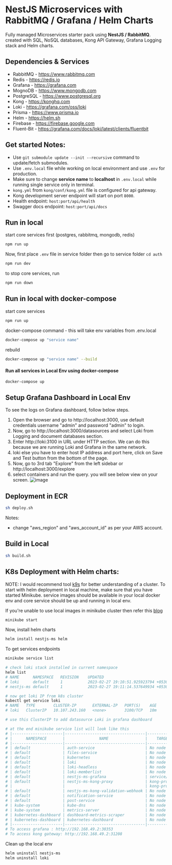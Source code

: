 # NestJS Microservices with RabbitMQ / Grafana / Helm Charts
Fully managed Microservices starter pack using **NestJS / RabbitMQ**. created with SQL, NoSQL databases, Kong API Gateway, Grafana Logging stack and Helm charts.

## Dependencies & Services
- RabbitMQ - https://www.rabbitmq.com
- Redis - https://redis.io
- Grafana - https://grafana.com
- MognoDB - https://www.mongodb.com
- PostgreSQL - https://www.postgresql.org
- Kong - https://konghq.com
- Loki - https://grafana.com/oss/loki
- Prisma - https://www.prisma.io
- Helm - https://helm.sh
- Firebase - https://firebase.google.com
- Fluent-Bit - https://grafana.com/docs/loki/latest/clients/fluentbit

## Get started Notes:
- Use `git submodule update --init --recursive` command to update/fetch submodules.
- Use `.env.local` file while working on local environment and use `.env` for production.
- Make sure to change **service name** to **localhost** in `.env.local` while running single service only in terminal.  
- `kong.yml` from `kong/conf/kong.yml` file is configured for api gateway.
- Kong development server endpoint will start on port `8000`. 
- Health endpoint: `host:port/api/health`
- Swagger docs endpoint: `host:port/api/docs`

## Run in local

start core services first (postgres, rabbitmq, mongodb, redis)
```bash
npm run up 
```

Now, first place `.env` file in service folder
then go to service folder `cd auth`
```bash
npm run dev
```

to stop core services, run
```bash
npm run down
```

## Run in local with docker-compose

start core services
```bash
npm run up
```

docker-compose command - this will take env variables from .env.local 
```bash
docker-compose up "service name" 
```

rebuild
```bash
docker-compose up "service name" --build
```

#### Run all services in Local Env using docker-compose 
```bash
docker-compose up 
```

## Setup Grafana Dashboard in Local Env
To see the logs on Grafana dashboard, follow below steps.
1. Open the browser and go to http://localhost:3000, use default credentials username "admin" and password "admin" to login.
2. Now, go to http://localhost:3000/datasources and select Loki from Logging and document databases section.
3. Enter http://loki:3100 in URL under HTTP section. We can do this because we are running Loki and Grafana in the same network.
4. loki else you have to enter host IP address and port here, click on Save and Test button from the bottom of the page.
5. Now, go to 3rd tab "Explore" from the left sidebar or http://localhost:3000/explore
6. select containers and run the query. you will see below view on your screen.
![image](https://user-images.githubusercontent.com/23061515/217284063-5a548f77-ac0c-42b3-bfdb-963a62f8788a.png)

## Deployment in ECR

```bash
sh deploy.sh
```

Notes:
- change "aws_region" and "aws_account_id" as per your AWS account.

## Build in Local

```bash
sh build.sh
```

## K8s Deployment with Helm charts:

NOTE: I would recommend tool [k9s](https://k9scli.io/) for better understanding of a cluster. To start with helm deployment in local machine, make sure that you have started Minikube. service images should be available in your local docker env and core service should be up and running in local env.

If you're unable to use local images in minikube cluster then refer this [blog](https://medium.com/bb-tutorials-and-thoughts/how-to-use-own-local-doker-images-with-minikube-2c1ed0b0968) 

```bash
minikube start
```
Now, install helm charts
```bash
helm install nestjs-ms helm 
```
To get services endpoints
```bash
minikube service list
```
```bash
# check loki stack installed in current namespace
helm list
# NAME     	NAMESPACE	REVISION	UPDATED                                	STATUS  	CHART           	APP VERSION
# loki     	default  	1       	2023-02-27 19:10:51.925923794 +0530 IST	deployed	loki-stack-2.9.9	v2.6.1     
# nestjs-ms	default  	1       	2023-02-27 19:11:14.537649934 +0530 IST	deployed	nestjs-ms-0.1.0 	1.0.0  

# now get loki IP from k8s cluster
kubectl get service loki
# NAME   TYPE        CLUSTER-IP       EXTERNAL-IP   PORT(S)    AGE
# loki   ClusterIP   10.107.243.160   <none>        3100/TCP   10m

# use this ClusterIP to add datasource Loki in grafana dashboard

# at the end minikube service list will look like this
# |----------------------|-----------------------------------|--------------------|---------------------------|
# |      NAMESPACE       |               NAME                |    TARGET PORT     |            URL            |
# |----------------------|-----------------------------------|--------------------|---------------------------|
# | default              | auth-service                      | No node port       |
# | default              | files-service                     | No node port       |
# | default              | kubernetes                        | No node port       |
# | default              | loki                              | No node port       |
# | default              | loki-headless                     | No node port       |
# | default              | loki-memberlist                   | No node port       |
# | default              | nestjs-ms-grafana                 | service/80         | http://192.168.49.2:30353 |
# | default              | nestjs-ms-kong-proxy              | kong-proxy/80      | http://192.168.49.2:31208 |
# |                      |                                   | kong-proxy-tls/443 | http://192.168.49.2:31070 |
# | default              | nestjs-ms-kong-validation-webhook | No node port       |
# | default              | notification-service              | No node port       |
# | default              | post-service                      | No node port       |
# | kube-system          | kube-dns                          | No node port       |
# | kube-system          | metrics-server                    | No node port       |
# | kubernetes-dashboard | dashboard-metrics-scraper         | No node port       |
# | kubernetes-dashboard | kubernetes-dashboard              | No node port       |
# |----------------------|-----------------------------------|--------------------|---------------------------|
# To access grafana : http://192.168.49.2:30353
# To access kong gateway: http://192.168.49.2:31208
```
Clean up the local env
```bash
helm uninstall nestjs-ms
helm uninstall loki
```
